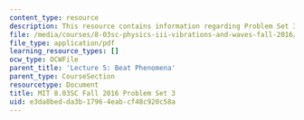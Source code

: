 ```yaml
---
content_type: resource
description: This resource contains information regarding Problem Set 3
file: /media/courses/8-03sc-physics-iii-vibrations-and-waves-fall-2016/e3da8bedda3b17964eabcf48c920c58a_MIT8_03SCF16_ProblemSet3.pdf
file_type: application/pdf
learning_resource_types: []
ocw_type: OCWFile
parent_title: 'Lecture 5: Beat Phenomena'
parent_type: CourseSection
resourcetype: Document
title: MIT 8.03SC Fall 2016 Problem Set 3
uid: e3da8bed-da3b-1796-4eab-cf48c920c58a
---
```

